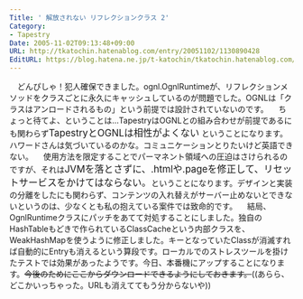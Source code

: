 ```yaml
---
Title: ' 解放されない リフレクションクラス 2'
Category:
- Tapestry
Date: 2005-11-02T09:13:48+09:00
URL: http://tkatochin.hatenablog.com/entry/20051102/1130890428
EditURL: https://blog.hatena.ne.jp/t-katochin/tkatochin.hatenablog.com/atom/entry/6653586347154756222
---
```



　どんぴしゃ！犯人確保できました。ognl.OgnlRuntimeが、リフレクションメソッドをクラスごとに永久にキャッシュしているのが問題でした。OGNLは「クラスはアンロードされるもの」という前提では設計されていないのです。
　ちょっと待てよ、ということは…TapestryはOGNLとの組み合わせが前提であるにも関わらず<big>TapestryとOGNLは相性がよくない</big> ということになります。ハワードさんは気づいているのかな。コミュニケーションとりたいけど英語できない。
　使用方法を限定することでパーマネント領域への圧迫はさけられるのですが、それは<big>JVMを落とさずに、.htmlや.pageを修正して、リセットサービスをかけてはならない。</big>ということになります。デザインと実装の分離をしたにも関わらず、コンテンツの入れ替えがサーバー止めないとできないというのは、少なくとも私の抱えている案件では致命的です。
　結局、OgnlRuntimeクラスにパッチをあてて対処することにしました。独自のHashTableもどきで作られているClassCacheという内部クラスを、WeakHashMapを使うように修正しました。キーとなっていたClassが消滅すれば自動的にEntryも消えるという算段です。ローカルでのストレスツールを掛けたテストでは効果があったようです。今日、本番機にアップすることになります。<del datetime="2010-09-17T11:26:25+09:00">今後のためにここからダウンロードできるようにしておきます。</del>((あらら、どこかいっちゃった。URLも消えててもう分からないや))
